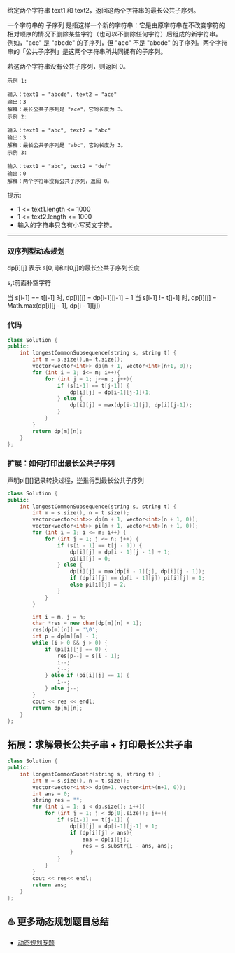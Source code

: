 给定两个字符串 text1 和 text2，返回这两个字符串的最长公共子序列。

一个字符串的 子序列 是指这样一个新的字符串：它是由原字符串在不改变字符的相对顺序的情况下删除某些字符（也可以不删除任何字符）后组成的新字符串。
例如，"ace" 是 "abcde" 的子序列，但 "aec" 不是 "abcde" 的子序列。两个字符串的「公共子序列」是这两个字符串所共同拥有的子序列。

若这两个字符串没有公共子序列，则返回 0。

```case
示例 1:

输入：text1 = "abcde", text2 = "ace"
输出：3
解释：最长公共子序列是 "ace"，它的长度为 3。
示例 2:

输入：text1 = "abc", text2 = "abc"
输出：3
解释：最长公共子序列是 "abc"，它的长度为 3。
示例 3:

输入：text1 = "abc", text2 = "def"
输出：0
解释：两个字符串没有公共子序列，返回 0。
```

提示:

- 1 <= text1.length <= 1000
- 1 <= text2.length <= 1000
- 输入的字符串只含有小写英文字符。

----

### 双序列型动态规划

dp[i][j] 表示 s[0, i]和t[0,j]的最长公共子序列长度

s,t前面补空字符

当 s[i-1] == t[j-1] 时, dp[i][j] = dp[i-1][j-1] + 1
当 s[i-1] != t[j-1] 时, dp[i][j] = Math.max(dp[i][j - 1], dp[i - 1][j])

### 代码

```cpp
class Solution {
public:
    int longestCommonSubsequence(string s, string t) {
        int m = s.size(),n= t.size();
        vector<vector<int>> dp(m + 1, vector<int>(n+1, 0));
        for (int i = 1; i<= m; i++){
            for (int j = 1; j<=n ; j++){
                if (s[i-1] == t[j-1]) {
                    dp[i][j] = dp[i-1][j-1]+1;
                } else {
                    dp[i][j] = max(dp[i-1][j], dp[i][j-1]);
                }
            }
        }
        return dp[m][n];
    }
};
```

### 扩展：如何打印出最长公共子序列

声明pi[][]记录转换过程，逆推得到最长公共子序列

```cpp
class Solution {
public:
    int longestCommonSubsequence(string s, string t) {
        int m = s.size(), n = t.size();
        vector<vector<int>> dp(m + 1, vector<int>(n + 1, 0));
        vector<vector<int>> pi(m + 1, vector<int>(n + 1, 0));
        for (int i = 1; i <= m; i++) {
            for (int j = 1; j <= n; j++) {
                if (s[i - 1] == t[j - 1]) {
                    dp[i][j] = dp[i - 1][j - 1] + 1;
                    pi[i][j] = 0;
                } else {
                    dp[i][j] = max(dp[i - 1][j], dp[i][j - 1]);
                    if (dp[i][j] == dp[i - 1][j]) pi[i][j] = 1;
                    else pi[i][j] = 2;
                }
            }
        }

        int i = m, j = n;
        char *res = new char[dp[m][n] + 1];
        res[dp[m][n]] = '\0';
        int p = dp[m][n] - 1;
        while (i > 0 && j > 0) {
            if (pi[i][j] == 0) {
                res[p--] = s[i - 1];
                i--;
                j--;
            } else if (pi[i][j] == 1) {
                i--;
            } else j--;
        }
        cout << res << endl;
        return dp[m][n];
    }
};
```

## 拓展：求解最长公共子串 + 打印最长公共子串

```cpp
class Solution {
public:
    int longestCommonSubstr(string s, string t) {
        int m = s.size(), n = t.size();
        vector<vector<int>> dp(m+1, vector<int>(n+1, 0));
        int ans = 0;
        string res = "";
        for (int i = 1; i < dp.size(); i++){
            for (int j = 1; j < dp[0].size(); j++){
                if (s[i-1] == t[j-1]) {
                    dp[i][j] = dp[i-1][j-1] + 1;
                    if (dp[i][j] > ans){
                        ans = dp[i][j];
                        res = s.substr(i - ans, ans);
                    }
                }
            }
        }
        cout << res<< endl;
        return ans;
    }
};
```

## ♨️ 更多动态规划题目总结

- [动态规划专题](https://github.com/muyids/leetcode/blob/master/tags/动态规划.md)
